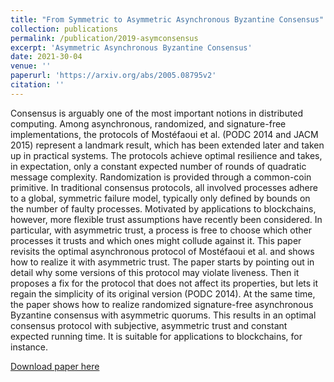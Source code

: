 ```yaml
---
title: "From Symmetric to Asymmetric Asynchronous Byzantine Consensus"
collection: publications
permalink: /publication/2019-asymconsensus
excerpt: 'Asymmetric Asynchronous Byzantine Consensus'
date: 2021-30-04
venue: ''
paperurl: 'https://arxiv.org/abs/2005.08795v2'
citation: ''
---
```

Consensus is arguably one of the most important notions in distributed computing. Among asynchronous, randomized, and signature-free implementations, the protocols of Mostéfaoui et al. (PODC 2014 and JACM 2015) represent a landmark result, which has been extended later and taken up in practical systems. The protocols achieve optimal resilience and takes, in expectation, only a constant expected number of rounds of quadratic message complexity. Randomization is provided through a common-coin primitive. In traditional consensus protocols, all involved processes adhere to a global, symmetric failure model, typically only defined by bounds on the number of faulty processes. Motivated by applications to blockchains, however, more flexible trust assumptions have recently been considered. In particular, with asymmetric trust, a process is free to choose which other processes it trusts and which ones might collude against it. This paper revisits the optimal asynchronous protocol of Mostéfaoui et al. and shows how to realize it with asymmetric trust. The paper starts by pointing out in detail why some versions of this protocol may violate liveness. Then it proposes a fix for the protocol that does not affect its properties, but lets it regain the simplicity of its original version (PODC 2014). At the same time, the paper shows how to realize randomized signature-free asynchronous Byzantine consensus with asymmetric quorums. This results in an optimal consensus protocol with subjective, asymmetric trust and constant expected running time. It is suitable for applications to blockchains, for instance.

[Download paper here](https://arxiv.org/abs/2005.08795v2)